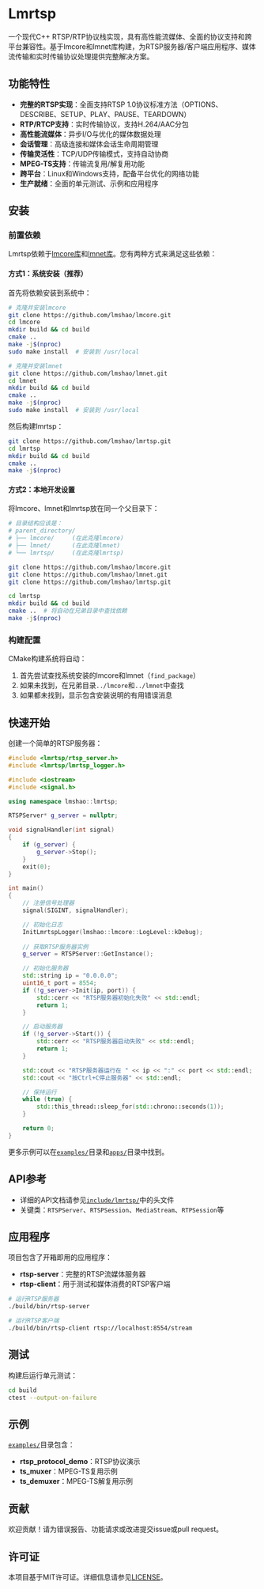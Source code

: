 # Lmrtsp

一个现代C++ RTSP/RTP协议栈实现，具有高性能流媒体、全面的协议支持和跨平台兼容性。基于lmcore和lmnet库构建，为RTSP服务器/客户端应用程序、媒体流传输和实时传输协议处理提供完整解决方案。

## 功能特性

- **完整的RTSP实现**：全面支持RTSP 1.0协议标准方法（OPTIONS、DESCRIBE、SETUP、PLAY、PAUSE、TEARDOWN）
- **RTP/RTCP支持**：实时传输协议，支持H.264/AAC分包
- **高性能流媒体**：异步I/O与优化的媒体数据处理
- **会话管理**：高级连接和媒体会话生命周期管理
- **传输灵活性**：TCP/UDP传输模式，支持自动协商
- **MPEG-TS支持**：传输流复用/解复用功能
- **跨平台**：Linux和Windows支持，配备平台优化的网络功能
- **生产就绪**：全面的单元测试、示例和应用程序

## 安装

### 前置依赖

Lmrtsp依赖于[lmcore库](https://github.com/lmshao/lmcore)和[lmnet库](https://github.com/lmshao/lmnet)。您有两种方式来满足这些依赖：

#### 方式1：系统安装（推荐）

首先将依赖安装到系统中：

```bash
# 克隆并安装lmcore
git clone https://github.com/lmshao/lmcore.git
cd lmcore
mkdir build && cd build
cmake ..
make -j$(nproc)
sudo make install  # 安装到 /usr/local

# 克隆并安装lmnet
git clone https://github.com/lmshao/lmnet.git
cd lmnet
mkdir build && cd build
cmake ..
make -j$(nproc)
sudo make install  # 安装到 /usr/local
```

然后构建lmrtsp：

```bash
git clone https://github.com/lmshao/lmrtsp.git
cd lmrtsp
mkdir build && cd build
cmake ..
make -j$(nproc)
```

#### 方式2：本地开发设置

将lmcore、lmnet和lmrtsp放在同一个父目录下：

```bash
# 目录结构应该是：
# parent_directory/
# ├── lmcore/     (在此克隆lmcore)
# ├── lmnet/      (在此克隆lmnet)
# └── lmrtsp/     (在此克隆lmrtsp)

git clone https://github.com/lmshao/lmcore.git
git clone https://github.com/lmshao/lmnet.git
git clone https://github.com/lmshao/lmrtsp.git

cd lmrtsp
mkdir build && cd build
cmake ..  # 将自动在兄弟目录中查找依赖
make -j$(nproc)
```

### 构建配置

CMake构建系统将自动：
1. 首先尝试查找系统安装的lmcore和lmnet（`find_package`）
2. 如果未找到，在兄弟目录`../lmcore`和`../lmnet`中查找
3. 如果都未找到，显示包含安装说明的有用错误消息

## 快速开始

创建一个简单的RTSP服务器：

```cpp
#include <lmrtsp/rtsp_server.h>
#include <lmrtsp/lmrtsp_logger.h>

#include <iostream>
#include <signal.h>

using namespace lmshao::lmrtsp;

RTSPServer* g_server = nullptr;

void signalHandler(int signal)
{
    if (g_server) {
        g_server->Stop();
    }
    exit(0);
}

int main()
{
    // 注册信号处理器
    signal(SIGINT, signalHandler);

    // 初始化日志
    InitLmrtspLogger(lmshao::lmcore::LogLevel::kDebug);
    
    // 获取RTSP服务器实例
    g_server = RTSPServer::GetInstance();

    // 初始化服务器
    std::string ip = "0.0.0.0";
    uint16_t port = 8554;
    if (!g_server->Init(ip, port)) {
        std::cerr << "RTSP服务器初始化失败" << std::endl;
        return 1;
    }

    // 启动服务器
    if (!g_server->Start()) {
        std::cerr << "RTSP服务器启动失败" << std::endl;
        return 1;
    }

    std::cout << "RTSP服务器运行在 " << ip << ":" << port << std::endl;
    std::cout << "按Ctrl+C停止服务器" << std::endl;

    // 保持运行
    while (true) {
        std::this_thread::sleep_for(std::chrono::seconds(1));
    }

    return 0;
}
```

更多示例可以在[`examples/`](examples/)目录和[`apps/`](apps/)目录中找到。

## API参考

- 详细的API文档请参见[`include/lmrtsp/`](include/lmrtsp/)中的头文件
- 关键类：`RTSPServer`、`RTSPSession`、`MediaStream`、`RTPSession`等

## 应用程序

项目包含了开箱即用的应用程序：

- **rtsp-server**：完整的RTSP流媒体服务器
- **rtsp-client**：用于测试和媒体消费的RTSP客户端

```bash
# 运行RTSP服务器
./build/bin/rtsp-server

# 运行RTSP客户端
./build/bin/rtsp-client rtsp://localhost:8554/stream
```

## 测试

构建后运行单元测试：

```bash
cd build
ctest --output-on-failure
```

## 示例

[`examples/`](examples/)目录包含：

- **rtsp_protocol_demo**：RTSP协议演示
- **ts_muxer**：MPEG-TS复用示例
- **ts_demuxer**：MPEG-TS解复用示例

## 贡献

欢迎贡献！请为错误报告、功能请求或改进提交issue或pull request。

## 许可证

本项目基于MIT许可证。详细信息请参见[LICENSE](LICENSE)。
